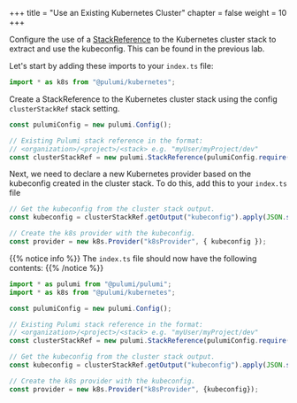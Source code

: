 +++
title = "Use an Existing Kubernetes Cluster"
chapter = false
weight = 10
+++

Configure the use of a [StackReference][stack-refs] to the Kubernetes cluster
stack to extract and use the kubeconfig. This can be found in the previous lab.

Let's start by adding these imports to your `index.ts` file:

```typescript
import * as k8s from "@pulumi/kubernetes";
```

Create a StackReference to the Kubernetes cluster stack using the config
`clusterStackRef` stack setting.

```typescript
const pulumiConfig = new pulumi.Config();

// Existing Pulumi stack reference in the format:
// <organization>/<project>/<stack> e.g. "myUser/myProject/dev"
const clusterStackRef = new pulumi.StackReference(pulumiConfig.require("clusterStackRef"));
```

Next, we need to declare a new Kubernetes provider based on the kubeconfig created in
the cluster stack. To do this, add this to your `index.ts` file

```typescript
// Get the kubeconfig from the cluster stack output.
const kubeconfig = clusterStackRef.getOutput("kubeconfig").apply(JSON.stringify);

// Create the k8s provider with the kubeconfig.
const provider = new k8s.Provider("k8sProvider", { kubeconfig });
```
{{% notice info %}}
The `index.ts` file should now have the following contents:
{{% /notice %}}
```typescript
import * as pulumi from "@pulumi/pulumi";
import * as k8s from "@pulumi/kubernetes";

const pulumiConfig = new pulumi.Config();

// Existing Pulumi stack reference in the format:
// <organization>/<project>/<stack> e.g. "myUser/myProject/dev"
const clusterStackRef = new pulumi.StackReference(pulumiConfig.require("clusterStackRef"));

// Get the kubeconfig from the cluster stack output.
const kubeconfig = clusterStackRef.getOutput("kubeconfig").apply(JSON.stringify);

// Create the k8s provider with the kubeconfig.
const provider = new k8s.Provider("k8sProvider", {kubeconfig});
```

[stack-refs]: https://www.pulumi.com/docs/intro/concepts/organizing-stacks-projects/#inter-stack-dependencies
